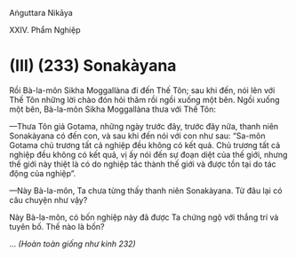 Aṅguttara Nikāya

XXIV. Phẩm Nghiệp

# (III) (233) Sonakàyana

Rồi Bà-la-môn Sikha Moggallàna đi đến Thế Tôn; sau khi đến, nói lên với Thế Tôn những lời chào đón hỏi thăm rồi ngồi xuống một bên. Ngồi xuống một bên, Bà-la-môn Sikha Moggallàna thưa với Thế Tôn:

—Thưa Tôn giả Gotama, những ngày trước đây, trước đây nữa, thanh niên Sonakàyana có đến con, và sau khi đến nói với con như sau: “Sa-môn Gotama chủ trương tất cả nghiệp đều không có kết quả. Chủ trương tất cả nghiệp đều không có kết quả, vị ấy nói đến sự đoạn diệt của thế giới, nhưng thế giới này thiệt là có do nghiệp tác thành thế giới và được tồn tại do tác động của nghiệp”.

—Này Bà-la-môn, Ta chưa từng thấy thanh niên Sonakàyana. Từ đâu lại có câu chuyện như vậy?

Này Bà-la-môn, có bốn nghiệp này đã được Ta chứng ngộ với thắng trí và tuyên bố. Thế nào là bốn?

... _(Hoàn toàn giống như kinh 232)_

